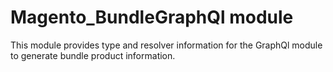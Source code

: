 # Magento_BundleGraphQl module

This module provides type and resolver information for the GraphQl module to generate bundle product information.
